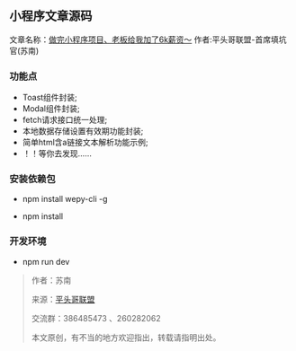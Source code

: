## 小程序文章源码 
文章名称：[做完小程序项目、老板给我加了6k薪资～](https://juejin.im/post/5ba57b7c5188255c971fda3a)
作者:平头哥联盟-首席填坑官(苏南)



### 功能点

- Toast组件封装;
- Modal组件封装;
- fetch请求接口统一处理;
- 本地数据存储设置有效期功能封装;
- 简单html含a链接文本解析功能示例;
- ！！等你去发现……



### 安装依赖包 

- npm install wepy-cli -g

- npm  install


### 开发环境
- npm run dev



> 作者：苏南
>
> 来源：[平头哥联盟](https://honeybadger8.github.io/blog/ "平头哥联盟")
>
> 交流群：386485473 、260282062
>
> 本文原创，有不当的地方欢迎指出，转载请指明出处。


